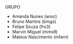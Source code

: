GRUPO

- Amanda Nunes (ansc)
- Bruno Martins (bmgs)
- Felipe Souza (frs3)
- Marvin Miguel (mms9)
- Mateus Nascimento (mfarn)